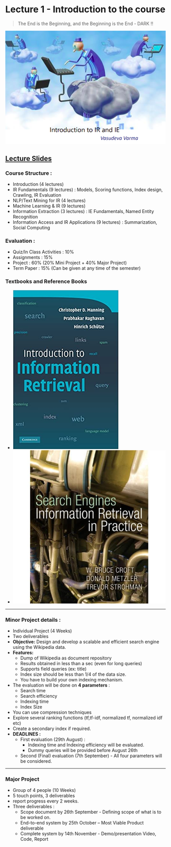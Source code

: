 # Lecture 1 - Introduction to the course
> The End is the Beginning, and the Beginning is the End - DARK !!

![!](https://github.com/saiamrit/DIP-IR-notes/blob/master/images/im.png )


[**Lecture Slides**](https://moodle.iiit.ac.in/pluginfile.php/82233/mod_resource/content/1/IRE-01-VV-Introduction.pdf)
---
### Course Structure : 
  - Introduction (4 lectures)
  - IR Fundamentals (9 lectures) : Models, Scoring functions, Index design, Crawling, IR Evaluation
  - NLP/Text Mining for IR (4 lectures)
  - Machine Learning & IR (9 lectures)
  - Information Extraction (3 lectures) : IE Fundamentals, Named Entity Recognition
  - Information Access and IR Applications (9 lectures) : Summarization, Social Computing

### Evaluation :  
  * Quiz/In Class Activities : 10%
  * Assignments : 15%
  * Project : 60% (20% Mini Project + 40% Major Project)
  * Term Paper : 15% (Can be given at any time of the semester)
  
### Textbooks and Reference Books
  * ![Introduction Information Retrieval – Chris Manning et al (the Stanford IR Book) !](https://github.com/saiamrit/DIP-IR-notes/blob/master/images/ir_book1.jpg "Introduction Information Retrieval – Chris Manning et al (the Stanford IR Book)" )
  * ![Search Engines IR in Practice – Bruce Craft et. al!]( https://github.com/saiamrit/DIP-IR-notes/blob/master/images/irbook2.jpg "Search Engines IR in Practice – Bruce Craft et. al" )
  
---
### Minor Project details : 
  * Individual Project (4 Weeks)
  * Two deliverables
  * **Objective:** Design and develop a scalable and efficient search engine using the Wikipedia data. 
  * **Features:**
    * Dump of Wikipedia as document repository
    * Results obtained in less than a sec (even for long queries)
    * Supports field queries (ex: title)
    * Index size should be less than 1/4 of the data size.
    * You have to build your own indexing mechanism.
  * The evaluation will be done on **4 parameters** : 
    * Search time
    * Search efficiency
    * Indexing time
    * Index Size
  * You can use compression techniques
  * Explore several ranking functions (tf,tf-idf, normalized tf, normalized idf etc)
  * Create a secondary index if required.
  * **DEADLINES :**
    * First evaluation (29th August) :
      * Indexing time and Indexing efficiency will be evaluated.
      * Dummy queries will be provided before August 26th
    * Second (Final) evaluation (7th September) - All four parameters will be considered.
 ---   
### Major Project
  * Group of 4 people (10 Weeks)
  * 5 touch points, 3 deliverables
  * report progress every 2 weeks.
  * Three deliverables :
    * Scope document by 26th September - Defining scope of what is to be worked on.
    * End-to-end system by 25th October – Most Viable Product deliverable 
    * Complete system by 14th November - Demo/presentation Video, Code, Report 
    

